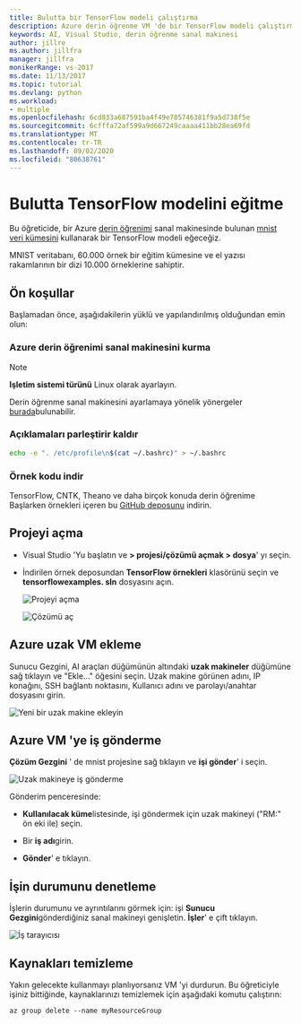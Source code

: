 ```yaml
---
title: Bulutta bir TensorFlow modeli çalıştırma
description: Azure derin öğrenme VM 'de bir TensorFlow modeli çalıştırma
keywords: AI, Visual Studio, derin öğrenme sanal makinesi
author: jillre
ms.author: jillfra
manager: jillfra
monikerRange: vs-2017
ms.date: 11/13/2017
ms.topic: tutorial
ms.devlang: python
ms.workload:
- multiple
ms.openlocfilehash: 6cd833a687591ba4f49e785746381f9a5d738f5e
ms.sourcegitcommit: 6cfffa72af599a9d667249caaaa411bb28ea69fd
ms.translationtype: MT
ms.contentlocale: tr-TR
ms.lasthandoff: 09/02/2020
ms.locfileid: "80638761"
---
```

# <a name="train-a-tensorflow-model-in-the-cloud"></a>Bulutta TensorFlow modelini eğitme

Bu öğreticide, bir Azure [derin öğrenimi](/azure/machine-learning/data-science-virtual-machine/deep-learning-dsvm-overview) sanal makinesinde bulunan [mnist veri kümesini](http://yann.lecun.com/exdb/mnist/) kullanarak bir TensorFlow modeli eğeceğiz.

MNIST veritabanı, 60.000 örnek bir eğitim kümesine ve el yazısı rakamlarının bir dizi 10.000 örneklerine sahiptir.

## <a name="prerequisites"></a>Ön koşullar
Başlamadan önce, aşağıdakilerin yüklü ve yapılandırılmış olduğundan emin olun:

### <a name="setup-azure-deep-learning-virtual-machine"></a>Azure derin öğrenimi sanal makinesini kurma

> [!NOTE]
> **Işletim sistemi türünü** Linux olarak ayarlayın.

Derin öğrenme sanal makinesini ayarlamaya yönelik yönergeler [burada](/azure/machine-learning/data-science-virtual-machine/provision-deep-learning-dsvm)bulunabilir.

### <a name="remove-comment-in-parens"></a>Açıklamaları parleştirir kaldır

```bash
echo -e ". /etc/profile\n$(cat ~/.bashrc)" > ~/.bashrc
```

### <a name="download-sample-code"></a>Örnek kodu indir

TensorFlow, CNTK, Theano ve daha birçok konuda derin öğrenime Başlarken örnekleri içeren bu [GitHub deposunu](https://github.com/Microsoft/samples-for-ai) indirin.

## <a name="open-project"></a>Projeyi açma

- Visual Studio 'Yu başlatın ve **> projesi/çözümü açmak > dosya**' yı seçin.

- İndirilen örnek deposundan **TensorFlow örnekleri** klasörünü seçin ve **tensorflowexamples. sln** dosyasını açın.

   ![Projeyi açma](media/tensorflow-local/open-project.png)

   ![Çözümü aç](media/tensorflow-local/open-solution.png)

## <a name="add-azure-remote-vm"></a>Azure uzak VM ekleme

Sunucu Gezgini, AI araçları düğümünün altındaki **uzak makineler** düğümüne sağ tıklayın ve "Ekle..." öğesini seçin. Uzak makine görünen adını, IP konağını, SSH bağlantı noktasını, Kullanıcı adını ve parolayı/anahtar dosyasını girin.

![Yeni bir uzak makine ekleyin](media/tensorflow-vm/add-remote-vm.png)

## <a name="submit-job-to-azure-vm"></a>Azure VM 'ye iş gönderme
**Çözüm Gezgini** ' de mnist projesine sağ tıklayın ve **işi gönder**' i seçin.

![Uzak makineye iş gönderme](media/tensorflow-vm/job-submission.png)

Gönderim penceresinde:

- **Kullanılacak küme**listesinde, işi göndermek için uzak makineyi ("RM:" ön eki ile) seçin.

- Bir **iş adı**girin.

- **Gönder**' e tıklayın.

## <a name="check-status-of-job"></a>İşin durumunu denetleme
İşlerin durumunu ve ayrıntılarını görmek için: işi **Sunucu Gezgini**gönderdiğiniz sanal makineyi genişletin. **İşler**' e çift tıklayın.

![İş tarayıcısı](media/tensorflow-vm/job-browser.png)

## <a name="clean-up-resources"></a>Kaynakları temizleme

Yakın gelecekte kullanmayı planlıyorsanız VM 'yi durdurun. Bu öğreticiyle işiniz bittiğinde, kaynaklarınızı temizlemek için aşağıdaki komutu çalıştırın:

```azurecli-interactive
az group delete --name myResourceGroup
```
